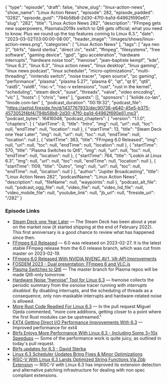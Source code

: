 {
  "type": "episode",
  "draft": false,
  "show_slug": "linux-action-news",
  "show_name": "Linux Action News",
  "episode": 282,
  "episode_padded": "0282",
  "episode_guid": "794b58b8-2d30-47f0-ba1d-64962f690e61",
  "slug": "282",
  "title": "Linux Action News 282",
  "description": "FFmpeg gets new superpowers, Plasma\u2019s switch to Qt6 gets official; what you need to know. Plus we round up the top features coming to Linux 6.3.",
  "date": "2023-03-02T03:00:00-08:00",
  "header_image": "/images/shows/linux-action-news.png",
  "categories": [
    "Linux Action News"
  ],
  "tags": [
    "aya neo 2",
    "btrfs",
    "david sterba",
    "direct i/o",
    "ext4",
    "ffmpeg",
    "filesystems",
    "free software",
    "gaming device",
    "gpd",
    "gpu acceleration",
    "hardware interrupts",
    "hardware noise tool",
    "hwnoise",
    "jean-baptiste kempf",
    "kde",
    "linux 6.2",
    "linux 6.3",
    "linux action news",
    "linux desktop",
    "linux gaming",
    "linux news podcast",
    "linux scheduler",
    "micro-optimizations",
    "multi-threading",
    "nintendo switch",
    "noise tracer",
    "open source",
    "pc gaming",
    "performance",
    "plasma",
    "plasma 5.27",
    "plasma 6",
    "qt",
    "qt 6",
    "qt6",
    "raid5",
    "raid6",
    "risc-v",
    "risc-v extensions",
    "rust",
    "rust in the kernel",
    "scheduling",
    "steam deck",
    "suse",
    "threads",
    "valve",
    "video encoding",
    "vlc"
  ],
  "hosts": [
    "chris",
    "wes"
  ],
  "guests": [],
  "sponsors": [
    "kolide.co-lan",
    "linode.com-lan"
  ],
  "podcast_duration": "00:19:32",
  "podcast_file": "https://aphid.fireside.fm/d/1437767933/dec90738-e640-45e5-b375-4573052f4bf4/794b58b8-2d30-47f0-ba1d-64962f690e61.mp3",
  "podcast_bytes": 16416048,
  "podcast_chapters": {
    "version": "1.1.0",
    "chapters": [
      {
        "startTime": 0,
        "title": "Intro",
        "img": null,
        "url": null,
        "toc": null,
        "endTime": null,
        "location": null
      },
      {
        "startTime": 13,
        "title": "Steam Deck one Year Later",
        "img": null,
        "url": null,
        "toc": null,
        "endTime": null,
        "location": null
      },
      {
        "startTime": 363,
        "title": "FFmpeg 6.0 Released",
        "img": null,
        "url": null,
        "toc": null,
        "endTime": null,
        "location": null
      },
      {
        "startTime": 570,
        "title": "Plasma Switches to Qt6",
        "img": null,
        "url": null,
        "toc": null,
        "endTime": null,
        "location": null
      },
      {
        "startTime": 764,
        "title": "Lookin at Linux 6.3",
        "img": null,
        "url": null,
        "toc": null,
        "endTime": null,
        "location": null
      },
      {
        "startTime": 1109,
        "title": "Outro",
        "img": null,
        "url": null,
        "toc": null,
        "endTime": null,
        "location": null
      }
    ],
    "author": "Jupiter Broadcasting",
    "title": "Linux Action News 282",
    "podcastName": "Linux Action News",
    "description": null,
    "fileName": null,
    "waypoints": null
  },
  "podcast_alt_file": null,
  "podcast_ogg_file": null,
  "video_file": null,
  "video_hd_file": null,
  "video_mobile_file": null,
  "youtube_link": null,
  "jb_url": null,
  "fireside_url": "/282"
}


### Episode Links

  * [Steam Deck one Year Later](https://boilingsteam.com/steam-deck-first-anniversary-of-the-ultimate-gaming-platform/ "Steam Deck one Year Later") — The Steam Deck has been about a year on the market now (it started shipping at the end of February 2022). This first anniversary is a good chance to review what has happened since then.
  * [FFmpeg 6.0 Released](http://www.ffmpeg.org/download.html#release_6.0 "FFmpeg 6.0 Released") — 6.0 was released on 2023-02-27. It is the latest stable FFmpeg release from the 6.0 release branch, which was cut from master on 2023-02-19. 
  * [FFmpeg 6.0 Released With NVIDIA NVENC AV1, VA-API Improvements](https://www.phoronix.com/news/FFmpeg-6.0-Released "FFmpeg 6.0 Released With NVIDIA NVENC AV1, VA-API Improvements")
  * [FOSDEM 2023 - Dual presentation: FFmpeg 6 and VLC.js](https://fosdem.org/2023/schedule/event/om_vlc/ "FOSDEM 2023 - Dual presentation: FFmpeg 6 and VLC.js")
  * [Plasma Switches to Qt6](https://mail.kde.org/pipermail/kde-devel/2023-February/001699.html "Plasma Switches to Qt6") — The master branch for Plasma repos will be made Qt6-only tomorrow.
  * [Hardware Noise “hwnoise” Tool for Linux 6.3](https://git.kernel.org/pub/scm/linux/kernel/git/trace/linux-trace.git/tree/Documentation/tools/rtla/rtla-hwnoise.rst?h=for-next&id=5dc3750e747f93f9bb7987da3d47a8ab4a5a181e "Hardware Noise “hwnoise” Tool for Linux 6.3") — hwnoise collects the periodic summary from the osnoise tracer running with *interrupts disabled*. By disabling interrupts, and the scheduling of threads as a consequence, only non-maskable interrupts and hardware-related noise is allowed. 
  * [More Rust Code Readied For Linux 6.3](https://www.phoronix.com/news/Rust-Linux-6.3-Changes "More Rust Code Readied For Linux 6.3") — In the pull request Miguel Ojeda commented, "more core additions, getting closer to a point where the first Rust modules can be upstreamed." 
  * [EXT4 Getting Direct I/O Performance Improvements With 6.3](https://lore.kernel.org/lkml/Y%2F2CN+FpmGsfzgdE@mit.edu/ "EXT4 Getting Direct I/O Performance Improvements With 6.3") — Improved performance for ext4
  * [Btrfs Enjoys More Performance With Linux 6.3 - Including Some 3~10x Speedups](https://www.phoronix.com/news/Linux-6.3-Btrfs "Btrfs Enjoys More Performance With Linux 6.3 - Including Some 3~10x Speedups") — Some of the performance work is quite juicy, as outlined in today's pull request.
  * [Btrfs updates for 6.3 - David Sterba](https://lore.kernel.org/lkml/cover.1676908729.git.dsterba@suse.com/ "Btrfs updates for 6.3 - David Sterba")
  * [Linux 6.3 Scheduler Updates Bring Fixes & Minor Optimizations](https://www.phoronix.com/news/Linux-6.3-Scheduler "Linux 6.3 Scheduler Updates Bring Fixes & Minor Optimizations")
  * [RISC-V With Linux 6.3 Lands Optimized String Functions Via Zbb Extension](https://www.phoronix.com/news/Linux-6.3-RISC-V "RISC-V With Linux 6.3 Lands Optimized String Functions Via Zbb Extension") — RISC-V with Linux 6.3 has improved its extension detection and alternative patching infrastructure for dealing with non spec compliant extensions. 


